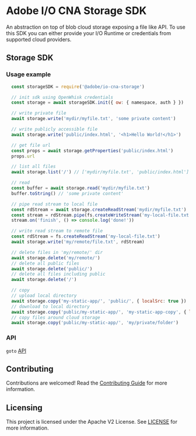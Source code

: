 # Adobe I/O CNA Storage SDK

An abstraction on top of blob cloud storage exposing a file like API.
To use this SDK you can either provide your I/O Runtime or credentials from
supported cloud providers.

## Storage SDK

### Usage example

```js
  const storageSDK = require('@adobe/io-cna-storage')

  // init sdk using OpenWhisk credentials
  const storage = await storageSDK.init({ ow: { namespace, auth } })

  // write private file
  await storage.write('mydir/myfile.txt', 'some private content')

  // write publicly accessible file
  await storage.write('public/index.html', '<h1>Hello World!</h1>')

  // get file url
  const props = await storage.getProperties('public/index.html')
  props.url

  // list all files
  await storage.list('/') // ['mydir/myfile.txt', 'public/index.html']

  // read
  const buffer = await storage.read('mydir/myfile.txt')
  buffer.toString() // 'some private content'

  // pipe read stream to local file
  const rdStream = await storage.createReadStream('mydir/myfile.txt')
  const stream = rdStream.pipe(fs.createWriteStream('my-local-file.txt'))
  stream.on('finish', () => console.log('done!'))

  // write read stream to remote file
  const rdStream = fs.createReadStream('my-local-file.txt')
  await storage.write('my/remote/file.txt', rdStream)

  // delete files in 'my/remote/' dir
  await storage.delete('my/remote/')
  // delete all public files
  await storage.delete('public/')
  // delete all files including public
  await storage.delete('/')

  // copy
  // upload local directory
  await storage.copy('my-static-app/', 'public/', { localSrc: true })
  // download to local directory
  await storage.copy('public/my-static-app/', 'my-static-app-copy', { localDest: true })
  // copy files around cloud storage
  await storage.copy('public/my-static-app/', 'my/private/folder')
```

### API

`goto` [API](doc/api.md)

## Contributing

Contributions are welcomed! Read the [Contributing Guide](./.github/CONTRIBUTING.md) for more information.

## Licensing

This project is licensed under the Apache V2 License. See [LICENSE](LICENSE) for more information.
